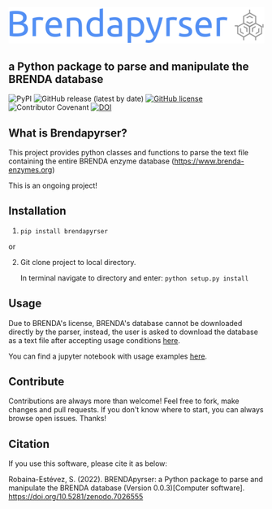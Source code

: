 ![logo](assets/logo.png)
## a Python package to parse and manipulate the BRENDA database

![PyPI](https://img.shields.io/pypi/v/brendapyrser)
![GitHub release (latest by date)](https://img.shields.io/github/v/release/Robaina/Brendapyrser)
[![GitHub license](https://img.shields.io/github/license/Robaina/BRENDApyrser)](https://github.com/Robaina/BRENDApyrser/blob/master/LICENSE)
![Contributor Covenant](https://img.shields.io/badge/Contributor%20Covenant-v2.0%20adopted-ff69b4)
[![DOI](https://zenodo.org/badge/299416438.svg)](https://zenodo.org/badge/latestdoi/299416438)

## What is Brendapyrser?
This project provides python classes and functions to parse the text file containing the entire BRENDA enzyme database (https://www.brenda-enzymes.org)

This is an ongoing project!

## Installation
1. ```pip install brendapyrser```

or

2. Git clone project to local directory.

   In terminal navigate to directory and enter: ```python setup.py install```

## Usage

Due to BRENDA's license, BRENDA's database cannot be downloaded directly by the parser, instead, the user is asked to download the database as a text file after accepting usage conditions [here](https://www.brenda-enzymes.org/download.php).

You can find a jupyter notebook with usage examples [here](examples/examples.ipynb).

## Contribute

Contributions are always more than welcome! Feel free to fork, make changes and pull requests. If you don't know where to start, you can always browse open issues. Thanks!

## Citation

If you use this software, please cite it as below:

Robaina-Estévez, S. (2022). BRENDApyrser: a Python package to parse and manipulate the BRENDA database (Version 0.0.3)[Computer software]. https://doi.org/10.5281/zenodo.7026555
